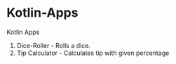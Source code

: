 # Kotlin-Apps
Kotlin Apps
1. Dice-Roller - Rolls a dice.
2. Tip Calculator - Calculates tip with given percentage
